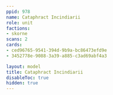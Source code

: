 ```yaml
---
ppid: 978
name: Cataphract Incindiarii
role: unit
factions:
- skorne
scans: 2
cards:
- ced96765-9541-394d-9b9a-bc86473efd9e
- 3452778e-9088-3a39-a885-c3ad69abf4a3

layout: model
title: Cataphract Incindiarii
disableToc: true
hidden: true
---
```

